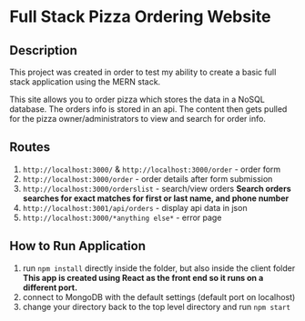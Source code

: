 # Full Stack Pizza Ordering Website

## Description
This project was created in order to test my ability to create a basic full stack application using the MERN stack.

This site allows you to order pizza which stores the data in a NoSQL database.
The orders info is stored in an api. The content then gets pulled for the pizza owner/administrators to view and search for order info.

## Routes

1. `http://localhost:3000/` & `http://localhost:3000/order` - order form
2. `http://localhost:3000/order` - order details after form submission
3. `http://localhost:3000/orderslist` - search/view orders
**Search orders searches for exact matches for first or last name, and phone number**
4. `http://localhost:3001/api/orders` - display api data in json
5. `http://localhost:3000/*anything else*` - error page

## How to Run Application
1. run `npm install` directly inside the folder, but also inside the client folder
**This app is created using React as the front end so it runs on a different port.**
2. connect to MongoDB with the default settings (default port on localhost)
3. change your directory back to the top level directory and run `npm start`
